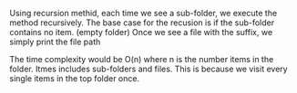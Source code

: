 Using recursion methid, each time we see a sub-folder, we execute the method recursively.
The base case for the recusion is if the sub-folder contains no item. (empty folder)
Once we see a file with the suffix, we simply print the file path

The time complexity would be O(n) where n is the number items in the folder. Itmes includes sub-folders and files.
This is because we visit every single items in the top folder once.



